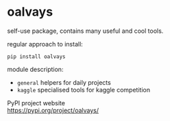 # oalvays
self-use package, contains many useful and cool tools.

regular approach to install:  
```
pip install oalvays
```

module description:  

+ `general`
 helpers for daily projects   
+ `kaggle`
 specialised tools for kaggle competition  

PyPI project website  
https://pypi.org/project/oalvays/
